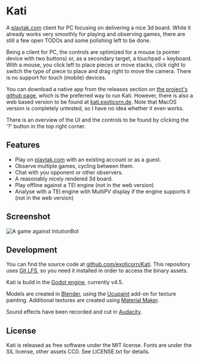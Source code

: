 # Kati

A [playtak.com](https://playtak.com) client for PC focusing on delivering a nice 3d board. While it already works very smoothly for playing and observing games, there are still a few open TODOs and some polishing left to be done.

Being a client for PC, the controls are optimized for a mouse (a pointer device with two buttons) or, as a secondary target, a touchpad + keyboard. With a mouse, you click left to place pieces or move stacks, click right to switch the type of piece to place and drag right to move the camera. There is no support for touch (mobile) devices.

You can download a native app from the releases section on [the project's github page](https://github.com/exoticorn/Kati), which is the preferred way to run Kati. However, there is also a web based version to be found at [kati.exoticorn.de](https://kati.exoticorn.de). Note that MacOS version is completely untested, so I have no idea whether it even works.

There is an overview of the UI and the controls to be found by clicking the '?' button in the top right corner.

## Features

* Play on [playtak.com](https://playtak.com) with an existing account or as a guest.
* Observe multiple games, cycling between them.
* Chat with you opponent or other observers.
* A reasonably nicely rendered 3d board.
* Play offline against a TEI engine (not in the web version)
* Analyse with a TEI engine with MultiPV display if the engine supports it (not in the web version)

## Screenshot

![A game against IntutionBot](https://kati.exoticorn.de/screenshot01.png)

## Development

You can find the source code at [github.com/exoticorn/Kati](https://github.com/exoticorn/Kati).
This repository uses [Git LFS](https://git-lfs.com/), so you need it installed in order to access the binary assets.

Kati is build in the [Godot engine](https://godotengine.org/), currently v4.5.

Models are created in [Blender](https://www.blender.org/), using the [Ucupaint](https://extensions.blender.org/add-ons/ucupaint/) add-on for texture painting. Additional textures are created using [Material Maker](https://www.materialmaker.org/).

Sound effects have been recorded and cut in [Audacity](https://www.audacityteam.org/).

## License

Kati is released as free software under the MIT license. Fonts are under the SIL license, other assets CC0. See LICENSE.txt for details.